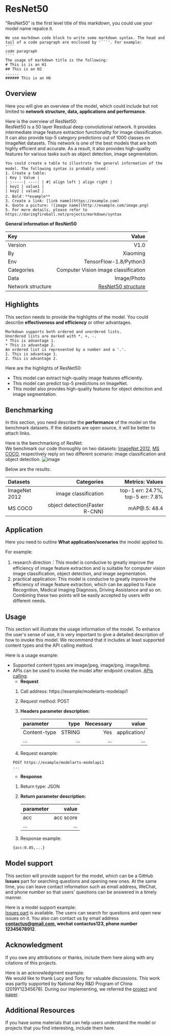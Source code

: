 # ResNet50
"ResNet50" is the first level title of this markdown, you could use your model name repalce it.
```
We use markdown code block to write some markdown syntax. The head and tail of a code paragraph are enclosed by '```'. For example:
'```
code paragraph
```'
The usage of markdown title is the following:
# This is is an H1
## This is an H2
......
###### This is an H6
```
## Overview
Here you will give an overview of the model, which could include but not limited to **network structure, data, applications and performance**.

Here is the overview of ResNet50:  
ResNet50 is a 50 layer Residual deep convolutional network. It provides intermediate image feature extraction functionality for image classification. It can also provide top-5 category predictions out of 1000 classes on ImageNet datasets. This network is one of the best models that are both highly efficient and accurate. As a result, it also provides high-quality features for various tasks such as object detection, image segmentation.
```
You could create a table to illustrate the general information of the model. The following syntax is probably used：
1. Create a table:
| Key | Value | 
| :-----| ----: | #| align left | align right |
| key1 | value1 |
| key2 | value2 | 
2. Bold：**example**
3. Create a link: [link name](https://example.com)
4. Quote a picture: ![image name](http://example.com/image.png) 
5. For more details, please refer to https://daringfireball.net/projects/markdown/syntax
```
**General information of ResNet50**

| Key | Value | 
| :-----| ----: | 
| Version | V1.0 |
| By | Xiaoming | 
| Env | TensorFlow-1.8/Python3 | 
| Categories| Computer Vision image classification|
| Data | Image/Photo |
| Network structure | [ResNet50 structure](http://ethereon.github.io/netscope/#/gist/db945b393d40bfa26006) | 


## Highlights
This section needs to provide the highlights of the model. You could describe **effectiveness and efficiency** or other advantages.
```
Markdown supports both ordered and unordered lists.
Unordered lists are marked with *, +, -.
* This is advantage 1.
* This is advantage 2. 
An ordered list is represented by a number and a '.'.
1. This is advantage 1.
2. This is advantage 2. 
```
Here are the highlights of ResNet50:  
* This model can extract high-quality image features efficiently.
* This model can predict top-5 predictions on ImageNet.
* This model also provides high-quality features for object detection and image segmentation. 


## Benchmarking
In this section, you need describe the **performance** of the model on the benchmark datasets. If the datasets are open source, it will be better to attach links.

Here is the benchmarking of ResNet:  
We benchmark our code thoroughly on two datasets: [ImageNet 2012](http://www.image-net.org/), [MS COCO](http://cocodataset.org/#home), respectively reply on two different scenario: image classification and object detection. 
![image](http://res.cloudinary.com/dyd911kmh/image/upload/f_auto,q_auto:best/v1522766480/1_6j34dAOTijqP6HDFnjxPFA_udggex.png)

Below are the results: 

| Datasets | Categories|**Metrics: Values** | 
| :----| ---: | -----:|
| ImageNet 2012 |  image classification          | top-1 err: 24.7%, top-5 err: 7.8% |
| MS COCO       | object detection(Faster R-CNN) | mAP@.5: 48.4  |

## Application
Here you need to outline **What application/scenarios** the model applied to.

For example:
1. research direction：This model is conducive to greatly improve the efficiency of image feature extraction and is suitable for computer vision image classification, object detection, and image segmentation. 
2. practical application: This model is conducive to greatly improve the efficiency of image feature extraction, which can be applied to Face Recognition, Medical Imaging Diagnosis, Driving Assistance and so on. Combining these two points will be easily accepted by users with different needs. 

## Usage
This section will illustrate the usage information of the model. To enhance the user's sense of use,  it is very important to give a detailed description of how to invoke this model. We recommend that it includes at least supported content types and the API calling method.

Here is a usage example:
* Supported content types are image/jpeg, image/png, image/bmp.
* APIs can be used to invoke the model after endpoint creation. [APIs calling](https://support.huaweicloud.com/en-us/ugcall-apig/apig-en-ug-180307057.html). 
    * **Request**
    1. Call address: https://example/modelarts-modelapi1  
    2. Request method: POST  
    3. **Headers parameter description:** 

        |parameter|type|Necessary|value|
        |:----|---:|----:|---:|
        |Content-type|STRING|Yes|application/|
        |...|...|...|...|
    4. Request example:
    ```
    POST https://example/modelarts-modelapi1  
    ...
    ```
    * **Response**
    1. Return type: JSON  
    2. **Return parameter description:**

        |parameter|value|
        |:----|---:|
        |acc|acc score|
        |...|...|...|
    3. Response example:
    ```
    {acc:0.85,...}
    ```
    

## Model support
This section will provide support for the model, which can be a GitHub **Issues** part for searching questions and opening new ones. At the same time, you can leave contact information such as email address, WeChat, and phone number so that users' questions can be answered in a timely manner.

Here is a model support example:   
[Issues part](https://github.com/keras-team/keras-applications/issues) is available. The users can search for questions and open new issues on it. You also can contact us by email address **contactus@gmail.com, wechat contactus123, phone number 12345678912**.

## Acknowledgment
If you owe any attributions or thanks, include them here along with any citations of this projects. 

Here is an acknowledgment example:  
We would like to thank Lucy and Tony for valuable discussions. This work was partly supported by National Key R&D Program
of China (2019Y12345678). During our implementing, we referred the [project](https://github.com/tensorflow/models/blob/master/research/slim/nets/resnet_v1.py) and [paper](https://arxiv.org/abs/1512.03385). 


## Additional Resources
If you have some materials that can help users understand the model or projects that you find interesting, include them here.

